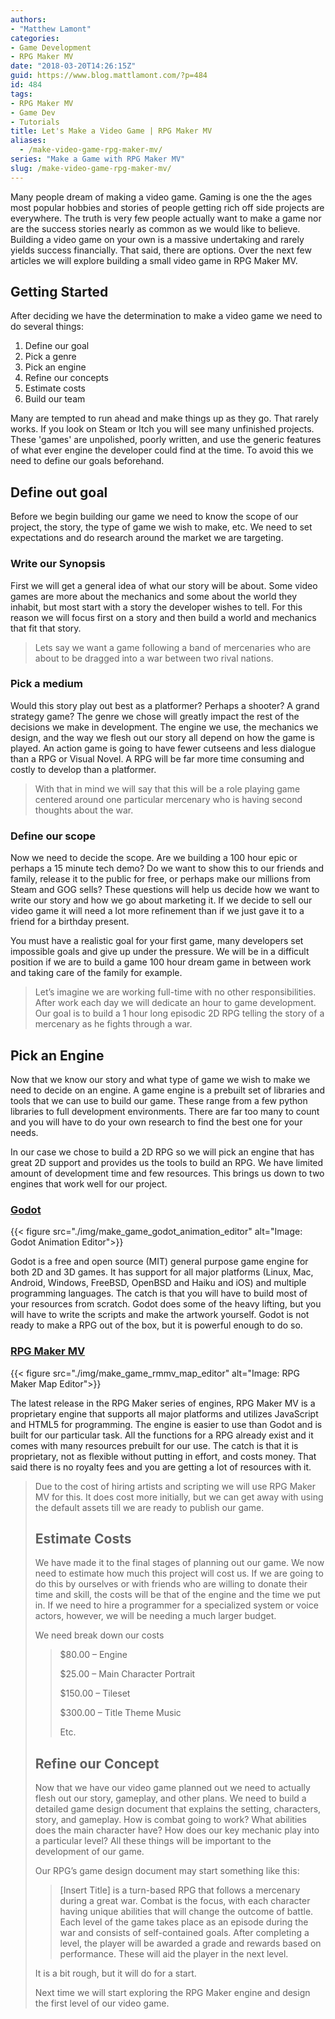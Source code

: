 ```yaml
---
authors: 
- "Matthew Lamont"
categories:
- Game Development
- RPG Maker MV
date: "2018-03-20T14:26:15Z"
guid: https://www.blog.mattlamont.com/?p=484
id: 484
tags:
- RPG Maker MV
- Game Dev
- Tutorials
title: Let's Make a Video Game | RPG Maker MV
aliases:
  - /make-video-game-rpg-maker-mv/
series: "Make a Game with RPG Maker MV"
slug: /make-video-game-rpg-maker-mv/
---
```


Many people dream of making a video game. Gaming is one the the ages most popular hobbies and stories of people getting rich off side projects are everywhere. The truth is very few people actually want to make a game nor are the success stories nearly as common as we would like to believe. Building a video game on your own is a massive undertaking and rarely yields success financially. That said, there are options. Over the next few articles we will explore building a small video game in RPG Maker MV.

## Getting Started

After deciding we have the determination to make a video game we need to do several things:

1.  Define our goal
2.  Pick a genre
3.  Pick an engine
4.  Refine our concepts
5.  Estimate costs
6.  Build our team

Many are tempted to run ahead and make things up as they go. That rarely works. If you look on Steam or Itch you will see many unfinished projects. These 'games' are unpolished, poorly written, and use the generic features of what ever engine the developer could find at the time. To avoid this we need to define our goals beforehand.

## Define out goal

Before we begin building our game we need to know the scope of our project, the story, the type of game we wish to make, etc. We need to set expectations and do research around the market we are targeting.

### Write our Synopsis

First we will get a general idea of what our story will be about. Some video games are more about the mechanics and some about the world they inhabit, but most start with a story the developer wishes to tell. For this reason we will focus first on a story and then build a world and mechanics that fit that story.

> Lets say we want a game following a band of mercenaries who are about to be dragged into a war between two rival nations.

### Pick a medium

Would this story play out best as a platformer? Perhaps a shooter? A grand strategy game? The genre we chose will greatly impact the rest of the decisions we make in development. The engine we use, the mechanics we design, and the way we flesh out our story all depend on how the game is played. An action game is going to have fewer cutseens and less dialogue than a RPG or Visual Novel. A RPG will be far more time consuming and costly to develop than a platformer.

> With that in mind we will say that this will be a role playing game centered around one particular mercenary who is having second thoughts about the war.

### Define our scope

Now we need to decide the scope. Are we building a 100 hour epic or perhaps a 15 minute tech demo? Do we want to show this to our friends and family, release it to the public for free, or perhaps make our millions from Steam and GOG sells? These questions will help us decide how we want to write our story and how we go about marketing it. If we decide to sell our video game it will need a lot more refinement than if we just gave it to a friend for a birthday present.

You must have a realistic goal for your first game, many developers set impossible goals and give up under the pressure. We will be in a difficult position if we are to build a game 100 hour dream game in between work and taking care of the family for example.

> Let’s imagine we are working full-time with no other responsibilities. After work each day we will dedicate an hour to game development. Our goal is to build a 1 hour long episodic 2D RPG telling the story of a mercenary as he fights through a war.

## Pick an Engine

Now that we know our story and what type of game we wish to make we need to decide on an engine. A game engine is a prebuilt set of libraries and tools that we can use to build our game. These range from a few python libraries to full development environments. There are far too many to count and you will have to do your own research to find the best one for your needs.

In our case we chose to build a 2D RPG so we will pick an engine that has great 2D support and provides us the tools to build an RPG. We have limited amount of development time and few resources. This brings us down to two engines that work well for our project.

### [Godot](https://godotengine.org/)

{{< figure src="./img/make_game_godot_animation_editor" alt="Image: Godot Animation Editor">}}

Godot is a free and open source (MIT) general purpose game engine for both 2D and 3D games. It has support for all major platforms (Linux, Mac, Android, Windows, FreeBSD, OpenBSD and Haiku and iOS) and multiple programming languages. The catch is that you will have to build most of your resources from scratch. Godot does some of the heavy lifting, but you will have to write the scripts and make the artwork yourself. Godot is not ready to make a RPG out of the box, but it is powerful enough to do so.

### [RPG Maker MV](http://www.rpgmakerweb.com/products/programs/rpg-maker-mv)

{{< figure src="./img/make_game_rmmv_map_editor" alt="Image: RPG Maker Map Editor">}}

The latest release in the RPG Maker series of engines, RPG Maker MV is a proprietary engine that supports all major platforms and utilizes JavaScript and HTML5 for programming. The engine is easier to use than Godot and is built for our particular task. All the functions for a RPG already exist and it comes with many resources prebuilt for our use. The catch is that it is proprietary, not as flexible without putting in effort, and costs money. That said there is no royalty fees and you are getting a lot of resources with it.

<blockquote>Due to the cost of hiring artists and scripting we will use RPG Maker MV for this. It does cost more initially, but we can get away with using the default assets till we are ready to publish our game.

## Estimate Costs

We have made it to the final stages of planning out our game. We now need to estimate how much this project will cost us. If we are going to do this by ourselves or with friends who are willing to donate their time and skill, the costs will be that of the engine and the time we put in. If we need to hire a programmer for a specialized system or voice actors, however, we will be needing a much larger budget.

We need break down our costs
> $80.00 – Engine
>
> $25.00 – Main Character Portrait
>
> $150.00 – Tileset
>
> $300.00 – Title Theme Music
>
> Etc.

## Refine our Concept

Now that we have our video game planned out we need to actually flesh out our story, gameplay, and other plans. We need to build a detailed game design document that explains the setting, characters, story, and gameplay. How is combat going to work? What abilities does the main character have? How does our key mechanic play into a particular level? All these things will be important to the development of our game.

Our RPG’s game design document may start something like this:

> [Insert Title] is a turn-based RPG that follows a mercenary during a great war. Combat is the focus, with each character having unique abilities that will change the outcome of battle. Each level of the game takes place as an episode during the war and consists of self-contained goals. After completing a level, the player will be awarded a grade and rewards based on performance. These will aid the player in the next level.


It is a bit rough, but it will do for a start.

Next time we will start exploring the RPG Maker engine and design the first level of our video game.